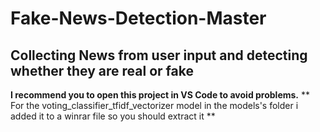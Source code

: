 # Fake-News-Detection-Master
## Collecting News from user input and detecting whether they are real or fake
**I recommend you to open this project in VS Code to avoid problems.**
** For the voting_classifier_tfidf_vectorizer model in the models's folder i added it to a winrar file so you should extract it **
